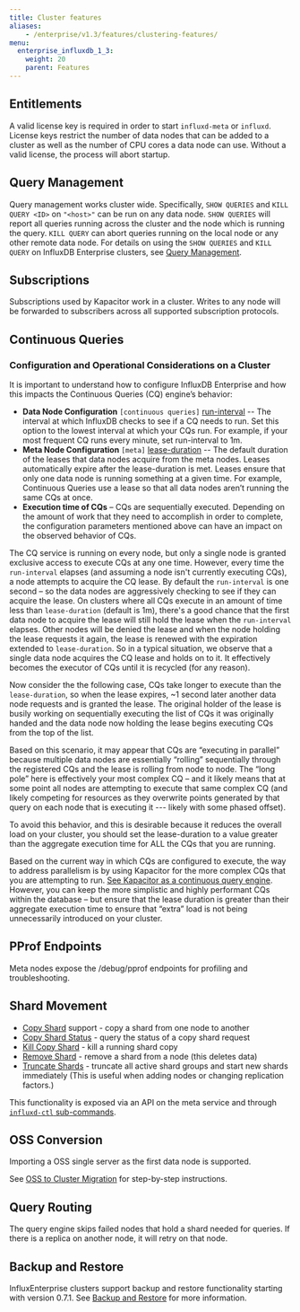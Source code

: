 ```yaml
---
title: Cluster features
aliases:
    - /enterprise/v1.3/features/clustering-features/
menu:
  enterprise_influxdb_1_3:
    weight: 20
    parent: Features
---
```


## Entitlements

A valid license key is required in order to start `influxd-meta` or `influxd`.
License keys restrict the number of data nodes that can be added to a cluster as well as the number of CPU cores a data node can use.
Without a valid license, the process will abort startup.

## Query Management

Query management works cluster wide. Specifically, `SHOW QUERIES` and `KILL QUERY <ID>` on `"<host>"` can be run on any data node. `SHOW QUERIES` will report all queries running across the cluster and the node which is running the query.
`KILL QUERY` can abort queries running on the local node or any other remote data node. For details on using the `SHOW QUERIES` and `KILL QUERY` on InfluxDB Enterprise clusters, 
see [Query Management](/influxdb/v1.3/troubleshooting/query_management/).

## Subscriptions

Subscriptions used by Kapacitor work in a cluster. Writes to any node will be forwarded to subscribers across all supported subscription protocols.

## Continuous Queries
### Configuration and Operational Considerations on a Cluster

It is important to understand how to configure InfluxDB Enterprise and how this impacts the
Continuous Queries (CQ) engine’s behavior:

- **Data Node Configuration** `[continuous queries]`
[run-interval](/enterprise_influxdb/v1.3/administration/configuration#lease-duration--1m0s)
-- The interval at which InfluxDB checks to see if a CQ needs to run. Set this option to the lowest interval
at which your CQs run. For example, if your most frequent CQ runs every minute, set run-interval to 1m.
- **Meta Node Configuration** `[meta]`
[lease-duration](/enterprise_influxdb/v1.3/administration/configuration#run-interval--1s)
-- The default duration of the leases that data nodes acquire from the meta nodes. Leases automatically expire after the
lease-duration is met.  Leases ensure that only one data node is running something at a given time. For example, Continuous
Queries use a lease so that all data nodes aren’t running the same CQs at once.
- **Execution time of CQs** – CQs are sequentially executed. Depending on the amount of work that they need to accomplish
in order to complete, the configuration parameters mentioned above can have an impact on the observed behavior of CQs.

The CQ service is running on every node, but only a single node is granted exclusive access to execute CQs at any one time.
However, every time the `run-interval` elapses (and assuming a node isn't currently executing CQs), a node attempts to
acquire the CQ lease. By default the `run-interval` is one second – so the data nodes are aggressively checking to see
if they can acquire the lease. On clusters where all CQs execute in an amount of time less than `lease-duration`
(default is 1m), there's a good chance that the first data node to acquire the lease will still hold the lease when
the `run-interval` elapses. Other nodes will be denied the lease and when the node holding the lease requests it again,
the lease is renewed with the expiration extended to `lease-duration`.  So in a typical situation, we observe that a
single data node acquires the CQ lease and holds on to it. It effectively becomes the executor of CQs until it is
recycled (for any reason).

Now consider the the following case, CQs take longer to execute than the `lease-duration`, so when the lease expires,
~1 second later another data node requests and is granted the lease.  The original holder of the lease is busily working
on sequentially executing the list of CQs it was originally handed and the data node now holding the lease begins
executing CQs from the top of the list.

Based on this scenario, it may appear that CQs are “executing in parallel” because multiple data nodes are
essentially “rolling” sequentially through the registered CQs and the lease is rolling from node to node.
The “long pole” here is effectively your most complex CQ – and it likely means that at some point all nodes
are attempting to execute that same complex CQ (and likely competing for resources as they overwrite points
generated by that query on each node that is executing it --- likely with some phased offset).

To avoid this behavior, and this is desirable because it reduces the overall load on your cluster,
you should set the lease-duration to a value greater than the aggregate execution time for ALL the CQs that you are running.

Based on the current way in which CQs are configured to execute, the way to address parallelism is by using
Kapacitor for the more complex CQs that you are attempting to run.
[See Kapacitor as a continuous query engine](/kapacitor/v1.3/guides/continuous_queries/).
However, you can keep the more simplistic and highly performant CQs within the database –
but ensure that the lease duration is greater than their aggregate execution time to ensure that
“extra” load is not being unnecessarily introduced on your cluster.


## PProf Endpoints

Meta nodes expose the /debug/pprof endpoints for profiling and troubleshooting.

## Shard Movement

* [Copy Shard](/enterprise_influxdb/v1.3/features/cluster-commands/#copy-shard) support - copy a shard from one node to another
* [Copy Shard Status](/enterprise_influxdb/v1.3/features/cluster-commands/#copy-shard-status) - query the status of a copy shard request
* [Kill Copy Shard](/enterprise_influxdb/v1.3/features/cluster-commands/#kill-copy-shard) - kill a running shard copy
* [Remove Shard](/enterprise_influxdb/v1.3/features/cluster-commands/#remove-shard) - remove a shard from a node (this deletes data)
* [Truncate Shards](/enterprise_influxdb/v1.3/features/cluster-commands/#truncate-shards) - truncate all active shard groups and start new shards immediately (This is useful when adding nodes or changing replication factors.)

This functionality is exposed via an API on the meta service and through [`influxd-ctl` sub-commands](/enterprise_influxdb/v1.3/features/cluster-commands/).

## OSS Conversion

Importing a OSS single server as the first data node is supported.

See [OSS to Cluster Migration](/enterprise_influxdb/v1.3/guides/migration/) for
step-by-step instructions.

## Query Routing

The query engine skips failed nodes that hold a shard needed for queries.
If there is a replica on another node, it will retry on that node.

## Backup and Restore

InfluxEnterprise clusters support backup and restore functionality starting with
version 0.7.1.
See [Backup and Restore](/enterprise_influxdb/v1.3/guides/backup-and-restore/) for
more information.
